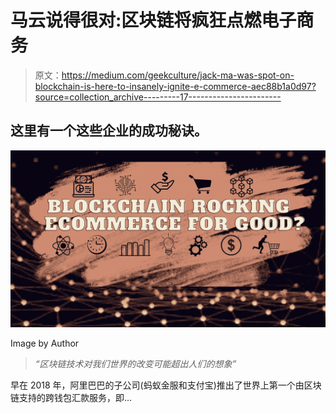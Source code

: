 # 马云说得很对:区块链将疯狂点燃电子商务

> 原文：<https://medium.com/geekculture/jack-ma-was-spot-on-blockchain-is-here-to-insanely-ignite-e-commerce-aec88b1a0d97?source=collection_archive---------17----------------------->

## 这里有一个这些企业的成功秘诀。

![](img/6d42d648a6449ce021dcad8c1ec46acb.png)

Image by Author

> *“区块链技术对我们世界的改变可能超出人们的想象”*

早在 2018 年，阿里巴巴的子公司(蚂蚁金服和支付宝)推出了世界上第一个由区块链支持的跨钱包汇款服务，即…